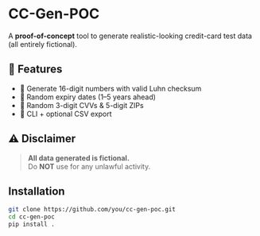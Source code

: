 # CC-Gen-POC

A **proof-of-concept** tool to generate realistic-looking credit-card test data (all entirely fictional).

## 🚀 Features

- 📇 Generate 16-digit numbers with valid Luhn checksum
- 📅 Random expiry dates (1–5 years ahead)
- 🔢 Random 3-digit CVVs & 5-digit ZIPs
- 💾 CLI + optional CSV export

## ⚠️ Disclaimer

> **All data generated is fictional.**  
> Do **NOT** use for any unlawful activity.

## Installation

```bash
git clone https://github.com/you/cc-gen-poc.git
cd cc-gen-poc
pip install .

